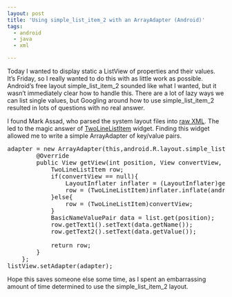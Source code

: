 ```yaml
---
layout: post
title: 'Using simple_list_item_2 with an ArrayAdapter (Android)'
tags:
  - android
  - java
  - xml

---
```


Today I wanted to display static a ListView of properties and their values. It’s Friday, so I really wanted to do this with as little work as possible. Android’s free layout simple_list_item_2 sounded like what I wanted, but it wasn’t immediately clear how to handle this. There are a lot of lazy ways we can list single values, but Googling around how to use simple_list_item_2 resulted in lots of questions with no real answer.

I found Mark Assad, who parsed the system layout files into <a href="http://sydney.edu.au/engineering/it/~massad/project-android.html" target="_blank">raw XML</a>. The led to the magic answer of <a href="http://developer.android.com/reference/android/widget/TwoLineListItem.html" target="_blank">TwoLineListItem</a> widget. Finding this widget allowed me to write a simple ArrayAdapter of key/value pairs.
<pre class="brush:java">adapter = new ArrayAdapter(this,android.R.layout.simple_list_item_2,list){
        @Override
        public View getView(int position, View convertView, ViewGroup parent){
            TwoLineListItem row;            
            if(convertView == null){
                LayoutInflater inflater = (LayoutInflater)getApplicationContext().getSystemService(Context.LAYOUT_INFLATER_SERVICE);
                row = (TwoLineListItem)inflater.inflate(android.R.layout.simple_list_item_2, null);                    
            }else{
                row = (TwoLineListItem)convertView;
            }
            BasicNameValuePair data = list.get(position);
            row.getText1().setText(data.getName());
            row.getText2().setText(data.getValue());

            return row;
        }
    };
listView.setAdapter(adapter);</pre>
Hope this saves someone else some time, as I spent an embarrassing amount of time determined to use the simple_list_item_2 layout.
